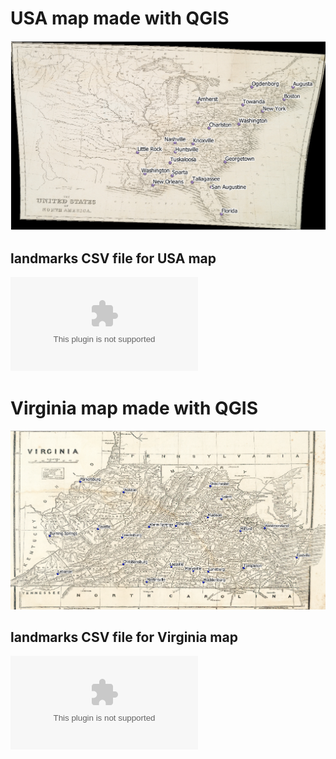 # USA map made with QGIS

![USA](/img/USA_Map.png)

## landmarks CSV file for USA map
  
![USA-Map-CSV-file](/img/landmarks_USA_Map.csv)

# Virginia map made with QGIS

![Virginia, USA](/img/Virginia_Map.png)

## landmarks CSV file for Virginia map

![Virginia-Map-CSV-file](/img/landmarks_Virginia_map.csv)
